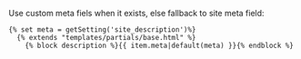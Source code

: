 Use custom meta fiels when it exists, else fallback to site meta field:

    {% set meta = getSetting('site_description')%}
      {% extends "templates/partials/base.html" %}
        {% block description %}{{ item.meta|default(meta) }}{% endblock %}